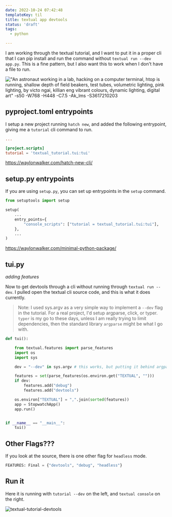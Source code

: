 ```yaml
---
date: 2022-10-24 07:42:48
templateKey: til
title: textual app devtools
status: 'draft'
tags:
  - python

---
```


I am working through the textual tutorial, and I want to put it in a proper cli
that I can pip install and run the command without `textual run --dev app.py`.
This is a fine pattern, but I also want this to work when I don't have a file
to run.

!["An astronaut working in a lab, hacking on a computer terminal, htop is running, shallow depth of field beakers, test tubes, volumetric lighting, pink lighting, by victo ngai, killian eng vibrant colours, dynamic lighting, digital art" -s50 -W768 -H448 -C7.5 -Ak_lms -S3617210203](https://stable-diffusion.waylonwalker.com/000221.3617210203.webp)

## pyproject.toml entrypoints

I setup a new project running `hatch new`, and added the following entrypoint,
giving me a `tutorial` cli command to run.

``` toml
...

[project.scripts]
tutorial = 'textual_tutorial.tui:tui'
```

https://waylonwalker.com/hatch-new-cli/

## setup.py entrypoints

If you are using `setup.py`, you can set up entrypoints in the `setup` command.

``` python
from setuptools import setup

setup(
    ...
    entry_points={
        "console_scripts": ["tutorial = textual_tutorial.tui:tui"],
    },
    ...
)
```

https://waylonwalker.com/minimal-python-package/

## tui.py
_adding features_

Now to get devtools through a cli without running through `textual run --dev`.
I pulled open the textual cli source code, and this is what it does currently.

> Note: I used sys.argv as a very simple way to implement a `--dev` flag in the
> tutorial.  For a real project, I'd setup argparse, click, or typer.  `typer`
> is my go to these days, unless I am really trying to limit dependencies, then
> the standard library `argparse` might be what I go with.

``` python
def tui():

    from textual.features import parse_features
    import os
    import sys

    dev = "--dev" in sys.argv # this works, but putting it behind argparse, click, or typer would be much better

    features = set(parse_features(os.environ.get("TEXTUAL", "")))
    if dev:
        features.add("debug")
        features.add("devtools")

    os.environ["TEXTUAL"] = ",".join(sorted(features))
    app = StopwatchApp()
    app.run()


if __name__ == "__main__":
    tui()
```

## Other Flags???

If you look at the source, there is one other flag for `headless` mode.

``` python
FEATURES: Final = {"devtools", "debug", "headless"}
```

## Run it

Here it is running with `tutorial --dev` on the left, and `textual console` on the right.

![textual-tutorial-devtools](https://screenshots.waylonwalker.com/textual-tutorial-devtools.webp)
